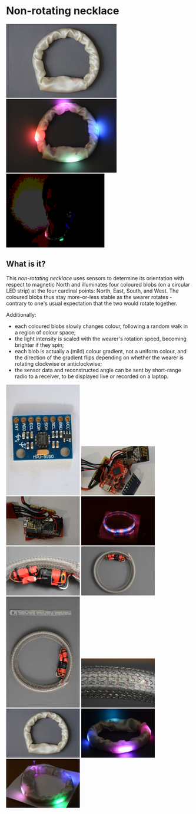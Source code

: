 # Non-rotating necklace

<p>
<img src="https://github.com/PeterSewell/nonrotating_necklace/blob/master/media/DSD_5264.JPG?raw=true" height="200">
<img src="https://github.com/PeterSewell/nonrotating_necklace/blob/master/media/DSD_5267.JPG?raw=true" height="200">
<img src="https://github.com/PeterSewell/nonrotating_necklace/blob/master/media/DSD_5261.optimised.gif?raw=true" height="200">
</p>


## What is it?

This <em>non-rotating necklace</em> uses sensors to determine its orientation with respect to magnetic North and illuminates four coloured blobs (on a circular LED strip) at the four cardinal points: North, East, South, and West.  The coloured blobs thus stay more-or-less stable as the wearer rotates - contrary to one's usual expectation that the two would rotate together. 

Additionally: 
- each coloured blobs slowly changes colour, following a random walk in a region of colour space;
- the light intensity is scaled with the wearer's rotation speed, becoming brighter if they spin;
- each blob is actually a (mild) colour gradient, not a uniform colour, and the direction of the gradient flips depending on whether the wearer is rotating clockwise or anticlockwise;
- the sensor data and reconstructed angle can be sent by short-range radio to a receiver, to be displayed live or recorded on a laptop. 




<img src="https://github.com/PeterSewell/nonrotating_necklace/blob/master/media/DSD_5212.JPG?raw=true" width="200">
<img src="https://github.com/PeterSewell/nonrotating_necklace/blob/master/media/DSD_5221.JPG?raw=true" width="200">
<img src="https://github.com/PeterSewell/nonrotating_necklace/blob/master/media/DSD_5222.JPG?raw=true" width="200">
<img src="https://github.com/PeterSewell/nonrotating_necklace/blob/master/media/DSD_5231.JPG?raw=true" width="200">
<img src="https://github.com/PeterSewell/nonrotating_necklace/blob/master/media/DSD_5244.JPG?raw=true" width="200">
<img src="https://github.com/PeterSewell/nonrotating_necklace/blob/master/media/DSD_5245.JPG?raw=true" width="200">
<img src="https://github.com/PeterSewell/nonrotating_necklace/blob/master/media/DSD_5247.JPG?raw=true" width="200">
<img src="https://github.com/PeterSewell/nonrotating_necklace/blob/master/media/DSD_5248.JPG?raw=true" width="200">
<img src="https://github.com/PeterSewell/nonrotating_necklace/blob/master/media/DSD_5264.JPG?raw=true" width="200">
<img src="https://github.com/PeterSewell/nonrotating_necklace/blob/master/media/DSD_5271.JPG?raw=true" width="200">
<img src="https://github.com/PeterSewell/nonrotating_necklace/blob/master/media/DSD_5290.JPG?raw=true" width="200">




